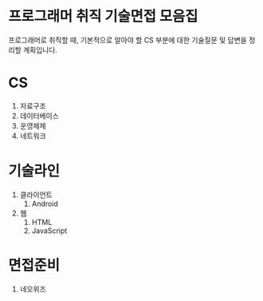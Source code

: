 # 프로그래머 취직 기술면접 모음집

프로그래머로 취직할 때, 기본적으로 알아야 할 CS 부분에 대한 기술질문 및 답변을 정리할 계획입니다.



# CS

1. 자료구조
2. 데이터베이스
3. 운영체제
4. 네트워크



# 기술라인

1. 클라이언트
   1. Android
2. 웹
   1. HTML
   2. JavaScript



# 면접준비

1. 네오위즈